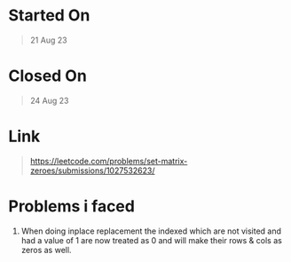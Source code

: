 # Started On
> 21 Aug 23

# Closed On
> 24 Aug 23


# Link
> https://leetcode.com/problems/set-matrix-zeroes/submissions/1027532623/

# Problems i faced

1. When doing inplace replacement the indexed which are not visited and had a value of 1 are now treated as 0 and will make their rows & cols as zeros as well.